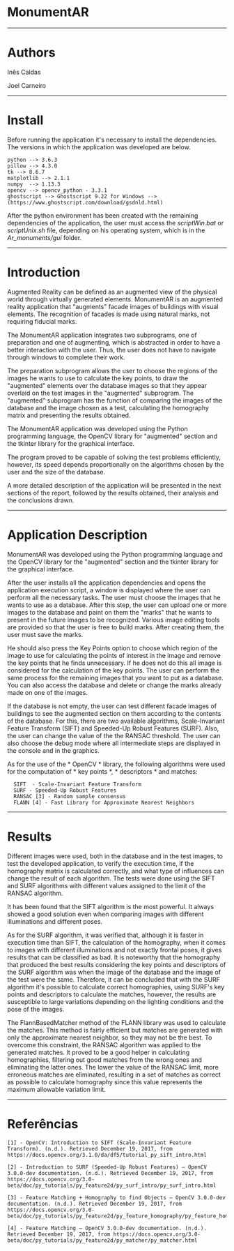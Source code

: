 # MonumentAR

----------------------

# Authors

Inês Caldas

Joel Carneiro


----------------------

# Install

Before running the application it's necessary to install the dependencies. The versions in which the application was developed are below.

```
python --> 3.6.3
pillow --> 4.3.0
tk --> 8.6.7
matplotlib --> 2.1.1
numpy  --> 1.13.3
opencv --> opencv_python - 3.3.1
ghostscript --> Ghostscript 9.22 for Windows --> (https://www.ghostscript.com/download/gsdnld.html)

```


After the python environment has been created with the remaining dependencies of the application, the user must access the *scriptWin.bat* or *scriptUnix.sh* file, depending on his operating system, which is in the *Ar_monuments/gui* folder.


----------------------

# Introduction

Augmented Reality can be defined as an augmented view of the physical world through virtually generated elements. MonumentAR is an augmented reality application that "augments" facade images of buildings with visual elements. The recognition of facades is made using natural marks, not requiring fiducial marks.

The MonumentAR application integrates two subprograms, one of preparation and one of augmenting, which is abstracted in order to have a better interaction with the user. Thus, the user does not have to navigate through windows to complete their work.

The preparation subprogram allows the user to choose the regions of the images he wants to use to calculate the key points, to draw the "augmented" elements over the database images so that they appear overlaid on the test images in the "augmented" subprogram. The "augmented" subprogram has the function of comparing the images of the database and the image chosen as a test, calculating the homography matrix and presenting the results obtained.

The MonumentAR application was developed using the Python programming language, the OpenCV library for "augmented" section and the tkinter library for the graphical interface.

The program proved to be capable of solving the test problems efficiently, however, its speed depends proportionally on the algorithms chosen by the user and the size of the database. 

A more detailed description of the application will be presented in the next sections of the report, followed by the results obtained, their analysis and the conclusions drawn.


----------------------

# Application Description

MonumentAR was developed using the Python programming language and the OpenCV library for the "augmented" section and the tkinter library for the graphical interface.

After the user installs all the application dependencies and opens the application execution script, a window is displayed where the 
user can perform all the necessary tasks. The user must choose the images that he wants to use as a database. After this step, the user can upload one or more images to the database and paint on them the "marks" that he wants to present in the future images to be recognized. Various image editing tools are provided so that the user is free to build marks. After creating them, the user must save the marks.

He should also press the Key Points option to choose which region of the image to use for calculating the points of interest in the
image and remove the key points that he finds unnecessary. If he does not do this all image is considered for the calculation of the key points. The user can perform the same process for the remaining images that you want to put as a database. You can also access the database and delete or change the marks already made on one of the images. 

If the database is not empty, the user can test different facade images of buildings to see the augmented section on them according to the contents of the database. For this, there are two available algorithms, Scale-Invariant Feature Transform (SIFT) and Speeded-Up Robust Features (SURF). Also, the user can change the value of the the RANSAC threshold. The user can also choose the debug mode where all intermediate steps are displayed in the console and in the graphics.

As for the use of the * OpenCV * library, the following algorithms were used for the computation of * key points *, * descriptors * and matches:
```
  SIFT  - Scale-Invariant Feature Transform
  SURF - Speeded-Up Robust Features
  RANSAC [3] - Random sample consensus
  FLANN [4] - Fast Library for Approximate Nearest Neighbors 
```

----------------------

# Results

Different images were used, both in the database and in the test images, to test the developed application, to verify the execution time, if the homography matrix is ​​calculated correctly, and what type of influences can change the result of each algorithm. The tests were done using the SIFT and SURF algorithms with different values ​​assigned to the limit of the RANSAC algorithm.

It has been found that the SIFT algorithm is the most powerful. It always showed a good solution even when comparing images with different illuminations and different poses. 

As for the SURF algorithm, it was verified that, although it is faster in execution time than SIFT, the calculation of the homography, when it comes to images with different illuminations and not exactly frontal poses, it gives results that can be classified as bad. It is noteworthy that the homography that produced the best results considering the key points and descriptors of the SURF algorithm was when the image of the database and the image of the test were the same. Therefore, it can be concluded that with the SURF algorithm it's possible to calculate correct homographies, using SURF's key points and descriptors to calculate the matches, however, the results are susceptible to large variations depending on the lighting conditions and the pose of the images.

The FlannBasedMatcher method of the FLANN library was used to calculate the matches. This method is fairly efficient but matches are generated with only the approximate nearest neighbor, so they may not be the best. To overcome this constraint, the RANSAC algorithm was applied to the generated matches. It proved to be a good helper in calculating homographies, filtering out good matches from the wrong ones and eliminating the latter ones. 
The lower the value of the RANSAC limit, more erroneous matches are eliminated, resulting in a set of matches as correct as possible to calculate homography since this value represents the maximum allowable variation limit.
 


----------------------

# Referências

```
[1] - OpenCV: Introduction to SIFT (Scale-Invariant Feature Transform). (n.d.). Retrieved December 19, 2017, from https://docs.opencv.org/3.1.0/da/df5/tutorial_py_sift_intro.html

[2] - Introduction to SURF (Speeded-Up Robust Features) — OpenCV 3.0.0-dev documentation. (n.d.). Retrieved December 19, 2017, from https://docs.opencv.org/3.0-beta/doc/py_tutorials/py_feature2d/py_surf_intro/py_surf_intro.html

[3] - Feature Matching + Homography to find Objects — OpenCV 3.0.0-dev documentation. (n.d.). Retrieved December 19, 2017, from https://docs.opencv.org/3.0-beta/doc/py_tutorials/py_feature2d/py_feature_homography/py_feature_homography.html

[4] - Feature Matching — OpenCV 3.0.0-dev documentation. (n.d.). Retrieved December 19, 2017, from https://docs.opencv.org/3.0-beta/doc/py_tutorials/py_feature2d/py_matcher/py_matcher.html
```

